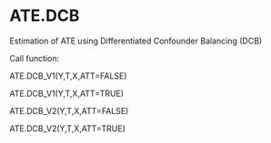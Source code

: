 # ATE.DCB
Estimation of ATE using Differentiated Confounder Balancing (DCB)

Call function:

ATE.DCB_V1(Y,T,X,ATT=FALSE)

ATE.DCB_V1(Y,T,X,ATT=TRUE)

ATE.DCB_V2(Y,T,X,ATT=FALSE)

ATE.DCB_V2(Y,T,X,ATT=TRUE)
